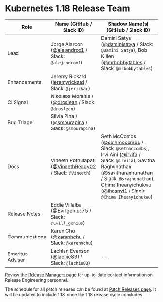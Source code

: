 # Kubernetes 1.18 Release Team

| **Role** | **Name** (**GitHub / Slack ID**)  | **Shadow Name(s) (GitHub / Slack ID)** |
| ------ | ------ | ------ |
| Lead | Jorge Alarcon ([@alejandrox1](https://github.com/alejandrox1) / Slack: `@alejandrox1`) | Damini Satya ([@daminisatya](https://github.com/daminisatya) / Slack: `@Damini Satya`), Bob Killen ([@mrbobbytables](https://github.com/mrbobbytables) / Slack: `@mrbobbytables`) |
| Enhancements | Jeremy Rickard ([jeremyrickard](https://github.com/jeremyrickard) / Slack: `@jerickar`) |  |
| CI Signal | Nikolaos Moraitis / ([@droslean](https://github.com/droslean) / Slack: `@droslean`) |  |
| Bug Triage | Silvia Pina / ([@smourapina](https://github.com/smourapina) / Slack: `@smourapina`) |  |
| Docs | Vineeth Pothulapati ([@VineethReddy02](https://github.com/VineethReddy02) / Slack: `@Vineeth`) | Seth McCombs ([@sethmccombs](https://github.com/sethmccombs)  / Slack: `@sethmccombs`), Irvi Aini ([@irvifa](https://github.com/irvifa) / Slack: `@irvifa`), Savitha Raghunathan ([@savitharaghunathan](https://github.com/savitharaghunathan) / Slack: `@sraghunathan`), Chima Iheanyichukwu ([@iheanyi1](https://github.com/iheanyi1) / Slack: `@Chima Iheanyichukwu`) |
| Release Notes | Eddie Villalba ([@Evillgenius75](https://github.com/Evillgenius75) / Slack: `@Evill_genius`) |  |
| Communications | Karen Chu ([@karenhchu](https://github.com/karenhchu) / Slack: `@karenhchu`) |  |
| Emeritus Adviser | Lachlan Evenson ([@lachie83](https://github.com/lachie83)) / Slack: `@lachie83`) | -- |

Review the [Release Managers page](/release-managers.md) for up-to-date contact information on Release Engineering personnel.

The schedule for all patch releases can be found at [Patch Releases page](/releases/patch-releases.md). It will be updated to include 1.18, once the 1.18 release cycle concludes.
